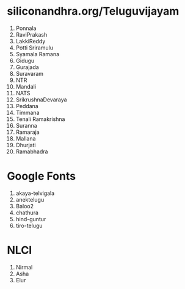 # siliconandhra.org/Teluguvijayam

1. Ponnala
2. RaviPrakash
3. LakkiReddy
4. Potti Sriramulu
5. Syamala Ramana
6. Gidugu
7. Gurajada
8. Suravaram
9. NTR
10. Mandali
11. NATS
12. SrikrushnaDevaraya
13. Peddana
14. Timmana
15. Tenali Ramakrishna
16. Suranna
17. Ramaraja
18. Mallana
19. Dhurjati
20. Ramabhadra

# Google Fonts

1. akaya-telvigala
2. anektelugu
3. Baloo2
4. chathura
5. hind-guntur
6. tiro-telugu

# NLCI

1. Nirmal
2. Asha
3. Elur
